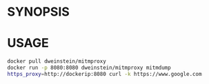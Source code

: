 # SYNOPSIS

# USAGE

```bash
docker pull dweinstein/mitmproxy
docker run -p 8080:8080 dweinstein/mitmproxy mitmdump
https_proxy=http://dockerip:8080 curl -k https://www.google.com

```
